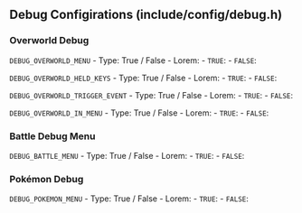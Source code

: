 ## Debug Configirations (include/config/debug.h)
### Overworld Debug

`DEBUG_OVERWORLD_MENU` - Type: True / False
	- Lorem:
		- `TRUE`:
		- `FALSE`:

`DEBUG_OVERWORLD_HELD_KEYS` - Type: True / False
	- Lorem:
		- `TRUE`:
		- `FALSE`:

`DEBUG_OVERWORLD_TRIGGER_EVENT` - Type: True / False
	- Lorem:
		- `TRUE`:
		- `FALSE`:

`DEBUG_OVERWORLD_IN_MENU` - Type: True / False
	- Lorem:
		- `TRUE`:
		- `FALSE`:

### Battle Debug Menu

`DEBUG_BATTLE_MENU` - Type: True / False
	- Lorem:
		- `TRUE`:
		- `FALSE`:

### Pokémon Debug

`DEBUG_POKEMON_MENU` - Type: True / False
	- Lorem:
		- `TRUE`:
		- `FALSE`:
